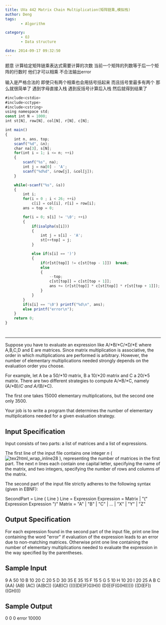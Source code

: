 ```yaml
---
title: UVa 442 Matrix Chain Multiplication(矩阵链乘,模拟栈)
author: Deng
tags: 
       - Algorithm

category: 
       - OJ
       - Data structure

date: 2014-09-17 09:32:50
---
```

题意 计算给定矩阵链乘表达式需要计算的次数 当前一个矩阵的列数等于后一个矩阵的行数时 他们才可以相乘 不合法输出error

输入是严格合法的 即使只有两个相乘也会用括号括起来 而且括号里最多有两个 那么就很简单了 遇到字母直接入栈 遇到反括号计算后入栈 然后就得到结果了

```js 
#include<cstdio>
#include<cctype>
#include<cstring>
using namespace std;
const int N = 1000;
int st[N], row[N], col[N], r[N], c[N];

int main()
{
    int n, ans, top;
    scanf("%d", &n);
    char na[3], s[N];
    for(int i = 1; i <= n; ++i)
    {
        scanf("%s", na);
        int j = na[0] - 'A';
        scanf("%d%d", &row[j], &col[j]);
    }

    while(~scanf("%s", &s))
    {
        int i;
        for(i = 0 ; i < 26; ++i)
            c[i] = col[i], r[i] = row[i];
        ans = top = 0;

        for(i = 0; s[i] != '\0'; ++i)
        {
            if(isalpha(s[i]))
            {
                int j = s[i] - 'A';
                st[++top] = j;
            }

            else if(s[i] == ')')
            {
                if(r[st[top]] != c[st[top - 1]])  break;
                else
                {
                    --top;
                    c[st[top]] = c[st[top + 1]];
                    ans += (r[st[top]] * c[st[top]] * r[st[top + 1]]);
                }
            }
        }
        if(s[i] == '\0') printf("%d\n", ans);
        else printf("error\n");
    }
    return 0;
}
```

#

****

Suppose you have to evaluate an expression like A/*B/*C/*D/*E where A,B,C,D and E are matrices. Since matrix multiplication is associative, the order in which multiplications are performed is arbitrary. However, the number of elementary multiplications needed strongly depends on the evaluation order you choose.

For example, let A be a 50/*10 matrix, B a 10/*20 matrix and C a 20/*5 matrix. There are two different strategies to compute A/*B/*C, namely (A/*B)/*C and A/*(B/*C).

The first one takes 15000 elementary multiplications, but the second one only 3500.

Your job is to write a program that determines the number of elementary multiplications needed for a given evaluation strategy.

## Input Specification

Input consists of two parts: a list of matrices and a list of expressions.

The first line of the input file contains one integer *n* ( ![tex2html_wrap_inline28](../images/dge.org-external-4-442img1.gif.png) ), representing the number of matrices in the first part. The next *n* lines each contain one capital letter, specifying the name of the matrix, and two integers, specifying the number of rows and columns of the matrix.

The second part of the input file strictly adheres to the following syntax (given in EBNF):

SecondPart = Line { Line } <EOF> Line = Expression <CR> Expression = Matrix | "(" Expression Expression ")" Matrix = "A" | "B" | "C" | ... | "X" | "Y" | "Z"

## Output Specification

For each expression found in the second part of the input file, print one line containing the word "error" if evaluation of the expression leads to an error due to non-matching matrices. Otherwise print one line containing the number of elementary multiplications needed to evaluate the expression in the way specified by the parentheses.

## Sample Input

9 A 50 10 B 10 20 C 20 5 D 30 35 E 35 15 F 15 5 G 5 10 H 10 20 I 20 25 A B C (AA) (AB) (AC) (A(BC)) ((AB)C) (((((DE)F)G)H)I) (D(E(F(G(HI))))) ((D(EF))((GH)I))

## Sample Output

0 0 0 error 10000